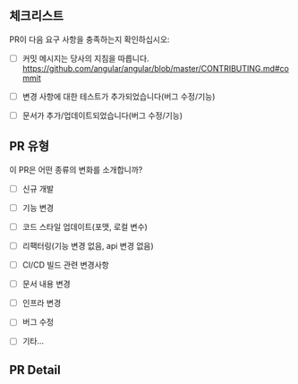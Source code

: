 ## 체크리스트
PR이 다음 요구 사항을 충족하는지 확인하십시오:

- [ ] 커밋 메시지는 당사의 지침을 따릅니다. https://github.com/angular/angular/blob/master/CONTRIBUTING.md#commit
- [ ] 변경 사항에 대한 테스트가 추가되었습니다(버그 수정/기능)
- [ ] 문서가 추가/업데이트되었습니다(버그 수정/기능)


## PR 유형
이 PR은 어떤 종류의 변화를 소개합니까?

<!-- "x"를 사용하여 이 PR에 적용되는 항목을 확인하십시오. -->

- [ ] 신규 개발
- [ ] 기능 변경
- [ ] 코드 스타일 업데이트(포맷, 로컬 변수)
- [ ] 리팩터링(기능 변경 없음, api 변경 없음)
- [ ] CI/CD 빌드 관련 변경사항
- [ ] 문서 내용 변경
- [ ] 인프라 변경
- [ ] 버그 수정
- [ ] 기타...


## PR Detail
<!-- 수정 중인 현재 동작을 설명하거나 관련 문제로 연결하십시오. -->

